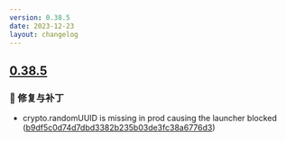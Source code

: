```yaml
---
version: 0.38.5
date: 2023-12-23
layout: changelog
---
```

## [0.38.5](#0.38.5)
### 🐛 修复与补丁

- crypto.randomUUID is missing in prod causing the launcher blocked ([b9df5c0d74d7dbd3382b235b03de3fc38a6776d3](https://github.com/Voxelum/x-minecraft-launcher/commit/b9df5c0d74d7dbd3382b235b03de3fc38a6776d3))

